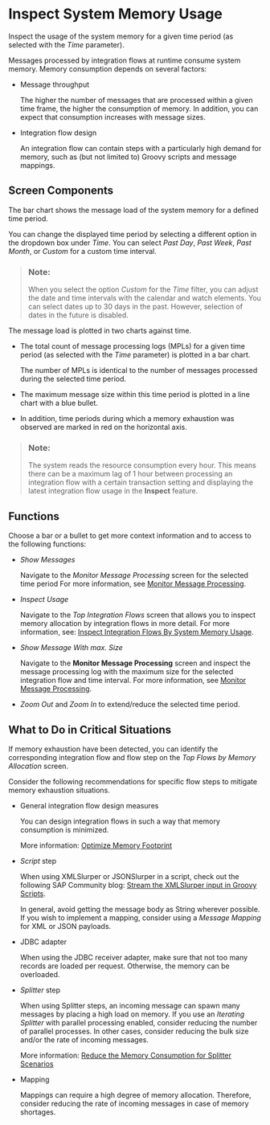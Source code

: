 <!-- loioe9617dd737384100b96194d37badbb80 -->

# Inspect System Memory Usage

Inspect the usage of the system memory for a given time period \(as selected with the *Time* parameter\).

Messages processed by integration flows at runtime consume system memory. Memory consumption depends on several factors:

-   Message throughput

    The higher the number of messages that are processed within a given time frame, the higher the consumption of memory. In addition, you can expect that consumption increases with message sizes.

-   Integration flow design

    An integration flow can contain steps with a particularly high demand for memory, such as \(but not limited to\) Groovy scripts and message mappings.




<a name="loioe9617dd737384100b96194d37badbb80__section_n2t_cp2_2cc"/>

## Screen Components

The bar chart shows the message load of the system memory for a defined time period.

You can change the displayed time period by selecting a different option in the dropdown box under *Time*. You can select *Past Day*, *Past Week*, *Past Month*, or *Custom* for a custom time interval.

> ### Note:  
> When you select the option *Custom* for the *Time* filter, you can adjust the date and time intervals with the calendar and watch elements. You can select dates up to 30 days in the past. However, selection of dates in the future is disabled.

The message load is plotted in two charts against time.

-   The total count of message processing logs \(MPLs\) for a given time period \(as selected with the *Time* parameter\) is plotted in a bar chart.

    The number of MPLs is identical to the number of messages processed during the selected time period.

-   The maximum message size within this time period is plotted in a line chart with a blue bullet.

-   In addition, time periods during which a memory exhaustion was observed are marked in red on the horizontal axis.


> ### Note:  
> The system reads the resource consumption every hour. This means there can be a maximum lag of 1 hour between processing an integration flow with a certain transaction setting and displaying the latest integration flow usage in the **Inspect** feature.



<a name="loioe9617dd737384100b96194d37badbb80__section_fp1_2q2_2cc"/>

## Functions

Choose a bar or a bullet to get more context information and to access to the following functions:

-   *Show Messages*

    Navigate to the *Monitor Message Processing* screen for the selected time period For more information, see [Monitor Message Processing](monitor-message-processing-314df3f.md).

-   *Inspect Usage*

    Navigate to the *Top Integration Flows* screen that allows you to inspect memory allocation by integration flows in more detail. For more information, see: [Inspect Integration Flows By System Memory Usage](inspect-integration-flows-by-system-memory-usage-2a2e1f2.md).

-   *Show Message With max. Size*

    Navigate to the **Monitor Message Processing** screen and inspect the message processing log with the maximum size for the selected integration flow and time interval. For more information, see [Monitor Message Processing](monitor-message-processing-314df3f.md).

-   *Zoom Out* and *Zoom In* to extend/reduce the selected time period. 




<a name="loioe9617dd737384100b96194d37badbb80__section_vgy_pw5_ywb"/>

## What to Do in Critical Situations

If memory exhaustion have been detected, you can identify the corresponding integration flow and flow step on the *Top Flows by Memory Allocation* screen.

Consider the following recommendations for specific flow steps to mitigate memory exhaustion situations.

-   General integration flow design measures

    You can design integration flows in such a way that memory consumption is minimized.

    More information: [Optimize Memory Footprint](optimize-memory-footprint-dc24074.md)

-   *Script* step

    When using XMLSlurper or JSONSlurper in a script, check out the following SAP Community blog: [Stream the XMLSlurper input in Groovy Scripts](https://blogs.sap.com/2017/06/20/stream-the-xmlslurper-input-in-groovy-scripts/).

    In general, avoid getting the message body as String wherever possible. If you wish to implement a mapping, consider using a *Message Mapping* for XML or JSON payloads.

-   JDBC adapter

    When using the JDBC receiver adapter, make sure that not too many records are loaded per request. Otherwise, the memory can be overloaded.

-   *Splitter* step

    When using Splitter steps, an incoming message can spawn many messages by placing a high load on memory. If you use an *Iterating Splitter* with parallel processing enabled, consider reducing the number of parallel processes. In other cases, consider reducing the bulk size and/or the rate of incoming messages.

    More information: [Reduce the Memory Consumption for Splitter Scenarios](reduce-the-memory-consumption-for-splitter-scenarios-de974b8.md)

-   Mapping

    Mappings can require a high degree of memory allocation. Therefore, consider reducing the rate of incoming messages in case of memory shortages.


